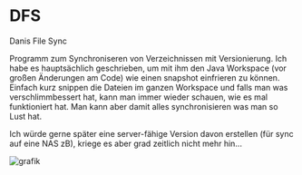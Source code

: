 # DFS
Danis File Sync

Programm zum Synchroniseren von Verzeichnissen mit Versionierung.
Ich habe es hauptsächlich geschrieben, um mit ihm den Java Workspace (vor großen Änderungen am Code) wie einen snapshot einfrieren zu können.
Einfach kurz snippen die Dateien im ganzen Workspace und falls man was verschlimmbessert hat,
kann man immer wieder schauen, wie es mal funktioniert hat.
Man kann aber damit alles synchronisieren was man so Lust hat.

Ich würde gerne später eine server-fähige Version davon erstellen (für sync auf eine NAS zB), kriege es aber grad zeitlich nicht mehr hin...


![grafik](https://user-images.githubusercontent.com/56628625/146671836-968f694f-3e23-407b-b619-29ba93932946.png)
